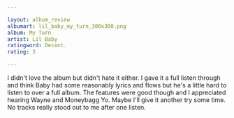 ```yaml
---

layout: album_review
albumart: lil_baby_my_turn_300x300.png
album: My Turn
artist: Lil Baby
ratingword: Decent.
rating: 3

---
```


I didn't love the album but didn't hate it either. I gave it a full listen through and think Baby had some reasonably lyrics and flows but he's a little hard to listen to over a full album. The features were good though and I appreciated hearing Wayne and Moneybagg Yo. Maybe I'll give it another try some time. No tracks really stood out to me after one listen.